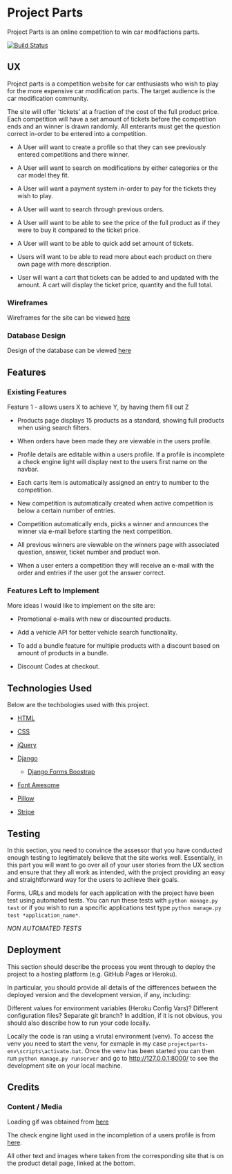 # Project Parts

Project Parts is an online competition to win car modifactions parts.

[![Build Status](https://travis-ci.org/msped/projectparts.svg?branch=master)](https://travis-ci.org/msped/projectparts)

## UX

Project parts is a competition website for car enthusiasts who wish to play for the more expensive car modification parts. The target audience is the car modification community.

The site will offer 'tickets' at a fraction of the cost of the full product price. Each competition will have a set amount of tickets before the competition ends and an winner is drawn randomly. All enterants must get the question correct in-order to be entered into a competition.

- A User will want to create a profile so that they can see previously entered competitions and there winner.

- A User will want to search on modifications by either categories or the car model they fit.

- A User will want a payment system in-order to pay for the tickets they wish to play.

- A User will want to search through previous orders.

- A User will want to be able to see the price of the full product as if they were to buy it compared to the ticket price.

- A User will want to be able to quick add set amount of tickets.

- Users will want to be able to read more about each product on there own page with more description.

- User will want a cart that tickets can be added to and updated with the amount. A cart will display the ticket price, quantity and the full total.

### Wireframes

Wireframes for the site can be viewed [here](https://github.com/msped/projectparts/tree/master/assets/wireframes/exports)

### Database Design

Design of the database can be viewed [here](https://github.com/msped/projectparts/blob/master/assets/wireframes/Project%20Parts%20ERD.png)

## Features

### Existing Features

Feature 1 - allows users X to achieve Y, by having them fill out Z

- Products page displays 15 products as a standard, showing full products when using search filters.

- When orders have been made they are viewable in the users profile.

- Profile details are editable within a users profile. If a profile is incomplete a check engine light will display next to the users first name on the navbar.

- Each carts item is automatically assigned an entry to number to the competition.

- New competition is automatically created when active competition is below a certain number of entries.

- Competition automatically ends, picks a winner and announces the winner via e-mail before starting the next competition.

- All previous winners are viewable on the winners page with associated question, answer, ticket number and product won.

- When a user enters a competition they will receive an e-mail with the order and entries if the user got the answer correct.

### Features Left to Implement

More ideas I would like to implement on the site are:

- Promotional e-mails with new or discounted products.

- Add a vehicle API for better vehicle search functionality.

- To add a bundle feature for multiple products with a discount based on amount of products in a bundle.

- Discount Codes at checkout.

## Technologies Used

Below are the techbologies used with this project.

- [HTML](https://en.wikipedia.org/wiki/HTML)

- [CSS](https://en.wikipedia.org/wiki/Cascading_Style_Sheets)

- [jQuery](https://jquery.com/)

- [Django](https://www.djangoproject.com/)
  - [Django Forms Boostrap](https://pypi.org/project/django-forms-bootstrap/)

- [Font Awesome](https://fontawesome.com/)

- [Pillow](https://python-imaging.github.io/)

- [Stripe](https://stripe.com/gb)

## Testing

In this section, you need to convince the assessor that you have conducted enough testing to legitimately believe that the site works well. Essentially, in this part you will want to go over all of your user stories from the UX section and ensure that they all work as intended, with the project providing an easy and straightforward way for the users to achieve their goals.

Forms, URLs and models for each application with the project have been test using automated tests. You can run these tests with `python manage.py test` or if you wish to run a specific applications test type `python manage.py test *application_name*`.

*NON AUTOMATED TESTS*

## Deployment

This section should describe the process you went through to deploy the project to a hosting platform (e.g. GitHub Pages or Heroku).

In particular, you should provide all details of the differences between the deployed version and the development version, if any, including:

Different values for environment variables (Heroku Config Vars)?
Different configuration files?
Separate git branch?
In addition, if it is not obvious, you should also describe how to run your code locally.

Locally the code is ran using a virutal environment (venv). To access the venv you need to start the venv, for exmaple in my case `projectparts-env\scripts\activate.bat`. Once
the venv has been started you can then run `python manage.py runserver` and go to http://127.0.0.1:8000/ to see the development site on your local machine.

## Credits

### Content / Media

Loading gif was obtained from [here](https://www.estabulo.co.uk/wp-content/plugins/interactive-3d-flipbook-powered-physics-engine/assets/images/dark-loader.gif)

The check engine light used in the incompletion of a users profile is from [here](https://en.wikipedia.org/wiki/Check_engine_light#/media/File:Motorkontrollleuchte.svg).

All other text and images where taken from the corresponding site that is on the product detail page, linked at the bottom.
